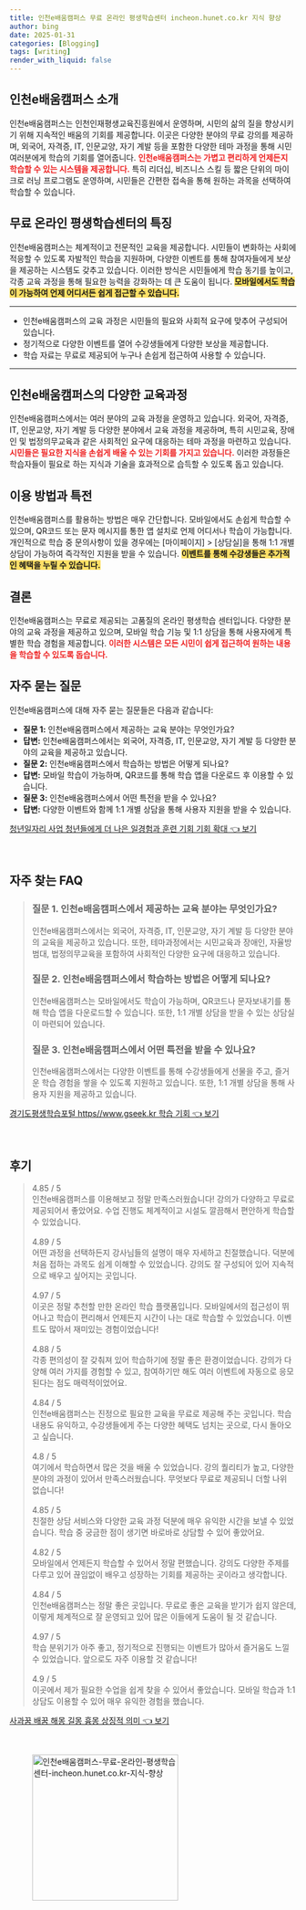```yaml
---
title: 인천e배움캠퍼스 무료 온라인 평생학습센터 incheon.hunet.co.kr 지식 향상
author: bing
date: 2025-01-31
categories: [Blogging]
tags: [writing]
render_with_liquid: false
---
```



<h2 id='인천e배움캠퍼스_소개'>인천e배움캠퍼스 소개</h2>

<p>인천e배움캠퍼스는 인천인재평생교육진흥원에서 운영하며, 시민의 삶의 질을 향상시키기 위해 지속적인 배움의 기회를 제공합니다. 이곳은 다양한 분야의 무료 강의를 제공하며, 외국어, 자격증, IT, 인문교양, 자기 계발 등을 포함한 다양한 테마 과정을 통해 시민 여러분에게 학습의 기회를 열어줍니다. <b><span style="color: #ee2323;">인천e배움캠퍼스는 가볍고 편리하게 언제든지 학습할 수 있는 시스템을 제공합니다.</span></b> 특히 리더십, 비즈니스 스킬 등 짧은 단위의 마이크로 러닝 프로그램도 운영하며, 시민들은 간편한 접속을 통해 원하는 과목을 선택하여 학습할 수 있습니다.</p>

<h2 id='무료_온라인_평생학습센터의_특징'>무료 온라인 평생학습센터의 특징</h2>

<p>인천e배움캠퍼스는 체계적이고 전문적인 교육을 제공합니다. 시민들이 변화하는 사회에 적응할 수 있도록 자발적인 학습을 지원하며, 다양한 이벤트를 통해 참여자들에게 보상을 제공하는 시스템도 갖추고 있습니다. 이러한 방식은 시민들에게 학습 동기를 높이고, 각종 교육 과정을 통해 필요한 능력을 강화하는 데 큰 도움이 됩니다. <b><span style="background-color: #ffe066;">모바일에서도 학습이 가능하여 언제 어디서든 쉽게 접근할 수 있습니다.</span></b></p>

<hr />

<ul>
    <li>인천e배움캠퍼스의 교육 과정은 시민들의 필요와 사회적 요구에 맞추어 구성되어 있습니다.</li>
    <li>정기적으로 다양한 이벤트를 열어 수강생들에게 다양한 보상을 제공합니다.</li>
    <li>학습 자료는 무료로 제공되어 누구나 손쉽게 접근하여 사용할 수 있습니다.</li>
</ul>

<hr />

<h2 id='인천e배움캠퍼스의_다양한_교육과정'>인천e배움캠퍼스의 다양한 교육과정</h2>

<p>인천e배움캠퍼스에서는 여러 분야의 교육 과정을 운영하고 있습니다. 외국어, 자격증, IT, 인문교양, 자기 계발 등 다양한 분야에서 교육 과정을 제공하며, 특히 시민교육, 장애인 및 법정의무교육과 같은 사회적인 요구에 대응하는 테마 과정을 마련하고 있습니다. <b><span style="color: #ee2323;">시민들은 필요한 지식을 손쉽게 배울 수 있는 기회를 가지고 있습니다.</span></b> 이러한 과정들은 학습자들이 필요로 하는 지식과 기술을 효과적으로 습득할 수 있도록 돕고 있습니다.</p>

<h2 id='이용_방법과_특전'>이용 방법과 특전</h2>

<p>인천e배움캠퍼스를 활용하는 방법은 매우 간단합니다. 모바일에서도 손쉽게 학습할 수 있으며, QR코드 또는 문자 메시지를 통한 앱 설치로 언제 어디서나 학습이 가능합니다. 개인적으로 학습 중 문의사항이 있을 경우에는 [마이페이지] > [상담실]을 통해 1:1 개별 상담이 가능하여 즉각적인 지원을 받을 수 있습니다. <b><span style="background-color: #ffe066;">이벤트를 통해 수강생들은 추가적인 혜택을 누릴 수 있습니다.</span></b></p>

<h2 id='결론'>결론</h2>

<p>인천e배움캠퍼스는 무료로 제공되는 고품질의 온라인 평생학습 센터입니다. 다양한 분야의 교육 과정을 제공하고 있으며, 모바일 학습 기능 및 1:1 상담을 통해 사용자에게 특별한 학습 경험을 제공합니다. <b><span style="color: #ee2323;">이러한 시스템은 모든 시민이 쉽게 접근하여 원하는 내용을 학습할 수 있도록 돕습니다.</span></b></p>

<h2 id='자주_묻는_질문'>자주 묻는 질문</h2>

<p>인천e배움캠퍼스에 대해 자주 묻는 질문들은 다음과 같습니다:</p>

<ul>
    <li><b>질문 1:</b> 인천e배움캠퍼스에서 제공하는 교육 분야는 무엇인가요?</li>
    <li><b>답변:</b> 인천e배움캠퍼스에서는 외국어, 자격증, IT, 인문교양, 자기 계발 등 다양한 분야의 교육을 제공하고 있습니다.</li>
    <li><b>질문 2:</b> 인천e배움캠퍼스에서 학습하는 방법은 어떻게 되나요?</li>
    <li><b>답변:</b> 모바일 학습이 가능하며, QR코드를 통해 학습 앱을 다운로드 후 이용할 수 있습니다.</li>
    <li><b>질문 3:</b> 인천e배움캠퍼스에서 어떤 특전을 받을 수 있나요?</li>
    <li><b>답변:</b> 다양한 이벤트와 함께 1:1 개별 상담을 통해 사용자 지원을 받을 수 있습니다.</li>
</ul>


<p><a class="click-button" title="청년일자리 사업 청년들에게 더 나은 일경험과 훈련 기회 기회 확대" href="https://blackassets.github.io/posts/%EC%B2%AD%EB%85%84%EC%9D%BC%EC%9E%90%EB%A6%AC-%EC%82%AC%EC%97%85-%EC%B2%AD%EB%85%84%EB%93%A4%EC%97%90%EA%B2%8C-%EB%8D%94-%EB%82%98%EC%9D%80-%EC%9D%BC%EA%B2%BD%ED%97%98%EA%B3%BC-%ED%9B%88%EB%A0%A8-%EA%B8%B0%ED%9A%8C-%EA%B8%B0%ED%9A%8C-%ED%99%95%EB%8C%80/" rel="dofollow">청년일자리 사업 청년들에게 더 나은 일경험과 훈련 기회 기회 확대 👈 보기</a></p><br>
<h2 id='자주_찾는_FAQ'>자주 찾는 FAQ</h2>
<div itemscope="" itemtype="https://schema.org/FAQPage"> 
    <blockquote> 
        <div itemscope="" itemprop="mainEntity" itemtype="https://schema.org/Question"> 
            <h3 itemprop="name">질문 1. 인천e배움캠퍼스에서 제공하는 교육 분야는 무엇인가요?</h3> 
            <div itemscope="" itemprop="acceptedAnswer" itemtype="https://schema.org/Answer"> 
                <span itemprop="text"> 
                    <p>인천e배움캠퍼스에서는 외국어, 자격증, IT, 인문교양, 자기 계발 등 다양한 분야의 교육을 제공하고 있습니다. 또한, 테마과정에서는 시민교육과 장애인, 자율방범대, 법정의무교육을 포함하여 사회적인 다양한 요구에 대응하고 있습니다.</p> 
                </span> 
            </div> 
        </div> 
        <div itemscope="" itemprop="mainEntity" itemtype="https://schema.org/Question"> 
            <h3 itemprop="name">질문 2. 인천e배움캠퍼스에서 학습하는 방법은 어떻게 되나요?</h3> 
            <div itemscope="" itemprop="acceptedAnswer" itemtype="https://schema.org/Answer"> 
                <span itemprop="text"> 
                    <p>인천e배움캠퍼스는 모바일에서도 학습이 가능하며, QR코드나 문자보내기를 통해 학습 앱을 다운로드할 수 있습니다. 또한, 1:1 개별 상담을 받을 수 있는 상담실이 마련되어 있습니다.</p> 
                </span> 
            </div> 
        </div> 
        <div itemscope="" itemprop="mainEntity" itemtype="https://schema.org/Question"> 
            <h3 itemprop="name">질문 3. 인천e배움캠퍼스에서 어떤 특전을 받을 수 있나요?</h3> 
            <div itemscope="" itemprop="acceptedAnswer" itemtype="https://schema.org/Answer"> 
                <span itemprop="text"> 
                    <p>인천e배움캠퍼스에서는 다양한 이벤트를 통해 수강생들에게 선물을 주고, 즐거운 학습 경험을 쌓을 수 있도록 지원하고 있습니다. 또한, 1:1 개별 상담을 통해 사용자 지원을 제공하고 있습니다.</p> 
                </span> 
            </div> 
        </div> 
    </blockquote> 
</div>
<p><a class="click-button" title="경기도평생학습포털 https//www.gseek.kr 학습 기회" href="https://blackassets.github.io/posts/%EA%B2%BD%EA%B8%B0%EB%8F%84%ED%8F%89%EC%83%9D%ED%95%99%EC%8A%B5%ED%8F%AC%ED%84%B8-httpswww.gseek.kr-%ED%95%99%EC%8A%B5-%EA%B8%B0%ED%9A%8C/" rel="dofollow">경기도평생학습포털 https//www.gseek.kr 학습 기회 👈 보기</a></p><br>
<h2 id='후기'>후기</h2>
<div itemscope itemtype="https://schema.org/Product">
  <blockquote>
  <div itemprop="review" itemscope itemtype="https://schema.org/Review">
      <div itemprop="reviewRating" itemscope itemtype="https://schema.org/Rating"> <span itemprop="ratingValue">4.85</span> / <span itemprop="bestRating">5</span> </div>
      <span itemprop="reviewBody">인천e배움캠퍼스를 이용해보고 정말 만족스러웠습니다! 강의가 다양하고 무료로 제공되어서 좋았어요. 수업 진행도 체계적이고 시설도 깔끔해서 편안하게 학습할 수 있었습니다.</span>
  </div>
  <br>
  <div itemprop="review" itemscope itemtype="https://schema.org/Review">
      <div itemprop="reviewRating" itemscope itemtype="https://schema.org/Rating"> <span itemprop="ratingValue">4.89</span> / <span itemprop="bestRating">5</span> </div>
      <span itemprop="reviewBody">어떤 과정을 선택하든지 강사님들의 설명이 매우 자세하고 친절했습니다. 덕분에 처음 접하는 과목도 쉽게 이해할 수 있었습니다. 강의도 잘 구성되어 있어 지속적으로 배우고 싶어지는 곳입니다.</span>
  </div>
  <br>
  <div itemprop="review" itemscope itemtype="https://schema.org/Review">
      <div itemprop="reviewRating" itemscope itemtype="https://schema.org/Rating"> <span itemprop="ratingValue">4.97</span> / <span itemprop="bestRating">5</span> </div>
      <span itemprop="reviewBody">이곳은 정말 추천할 만한 온라인 학습 플랫폼입니다. 모바일에서의 접근성이 뛰어나고 학습이 편리해서 언제든지 시간이 나는 대로 학습할 수 있었습니다. 이벤트도 많아서 재미있는 경험이었습니다!</span>
  </div>
  <br>
  <div itemprop="review" itemscope itemtype="https://schema.org/Review">
      <div itemprop="reviewRating" itemscope itemtype="https://schema.org/Rating"> <span itemprop="ratingValue">4.88</span> / <span itemprop="bestRating">5</span> </div>
      <span itemprop="reviewBody">각종 편의성이 잘 갖춰져 있어 학습하기에 정말 좋은 환경이었습니다. 강의가 다양해 여러 가지를 경험할 수 있고, 참여하기만 해도 여러 이벤트에 자동으로 응모된다는 점도 매력적이었어요.</span>
  </div>
  <br>
  <div itemprop="review" itemscope itemtype="https://schema.org/Review">
      <div itemprop="reviewRating" itemscope itemtype="https://schema.org/Rating"> <span itemprop="ratingValue">4.84</span> / <span itemprop="bestRating">5</span> </div>
      <span itemprop="reviewBody">인천e배움캠퍼스는 진정으로 필요한 교육을 무료로 제공해 주는 곳입니다. 학습 내용도 유익하고, 수강생들에게 주는 다양한 혜택도 넘치는 곳으로, 다시 돌아오고 싶습니다.</span>
  </div>
  <br>
  <div itemprop="review" itemscope itemtype="https://schema.org/Review">
      <div itemprop="reviewRating" itemscope itemtype="https://schema.org/Rating"> <span itemprop="ratingValue">4.8</span> / <span itemprop="bestRating">5</span> </div>
      <span itemprop="reviewBody">여기에서 학습하면서 많은 것을 배울 수 있었습니다. 강의 퀄리티가 높고, 다양한 분야의 과정이 있어서 만족스러웠습니다. 무엇보다 무료로 제공되니 더할 나위 없습니다!</span>
  </div>
  <br>
  <div itemprop="review" itemscope itemtype="https://schema.org/Review">
      <div itemprop="reviewRating" itemscope itemtype="https://schema.org/Rating"> <span itemprop="ratingValue">4.85</span> / <span itemprop="bestRating">5</span> </div>
      <span itemprop="reviewBody">친절한 상담 서비스와 다양한 교육 과정 덕분에 매우 유익한 시간을 보낼 수 있었습니다. 학습 중 궁금한 점이 생기면 바로바로 상담할 수 있어 좋았어요.</span>
  </div>
  <br>
  <div itemprop="review" itemscope itemtype="https://schema.org/Review">
      <div itemprop="reviewRating" itemscope itemtype="https://schema.org/Rating"> <span itemprop="ratingValue">4.82</span> / <span itemprop="bestRating">5</span> </div>
      <span itemprop="reviewBody">모바일에서 언제든지 학습할 수 있어서 정말 편했습니다. 강의도 다양한 주제를 다루고 있어 끊임없이 배우고 성장하는 기회를 제공하는 곳이라고 생각합니다.</span>
  </div>
  <br>
  <div itemprop="review" itemscope itemtype="https://schema.org/Review">
      <div itemprop="reviewRating" itemscope itemtype="https://schema.org/Rating"> <span itemprop="ratingValue">4.84</span> / <span itemprop="bestRating">5</span> </div>
      <span itemprop="reviewBody">인천e배움캠퍼스는 정말 좋은 곳입니다. 무료로 좋은 교육을 받기가 쉽지 않은데, 이렇게 체계적으로 잘 운영되고 있어 많은 이들에게 도움이 될 것 같습니다.</span>
  </div>
  <br>
  <div itemprop="review" itemscope itemtype="https://schema.org/Review">
      <div itemprop="reviewRating" itemscope itemtype="https://schema.org/Rating"> <span itemprop="ratingValue">4.97</span> / <span itemprop="bestRating">5</span> </div>
      <span itemprop="reviewBody">학습 분위기가 아주 좋고, 정기적으로 진행되는 이벤트가 많아서 즐거움도 느낄 수 있었습니다. 앞으로도 자주 이용할 것 같습니다!</span>
  </div>
  <br>
  <div itemprop="review" itemscope itemtype="https://schema.org/Review">
      <div itemprop="reviewRating" itemscope itemtype="https://schema.org/Rating"> <span itemprop="ratingValue">4.9</span> / <span itemprop="bestRating">5</span> </div>
      <span itemprop="reviewBody">이곳에서 제가 필요한 수업을 쉽게 찾을 수 있어서 좋았습니다. 모바일 학습과 1:1 상담도 이용할 수 있어 매우 유익한 경험을 했습니다.</span>
  </div>
  </blockquote>
</div>
<p><a class="click-button" title="사과꿈 배꿈 해몽 길몽 흉몽 상징적 의미" href="https://blackassets.github.io/posts/%EC%82%AC%EA%B3%BC%EA%BF%88-%EB%B0%B0%EA%BF%88-%ED%95%B4%EB%AA%BD-%EA%B8%B8%EB%AA%BD-%ED%9D%89%EB%AA%BD-%EC%83%81%EC%A7%95%EC%A0%81-%EC%9D%98%EB%AF%B8/" rel="dofollow">사과꿈 배꿈 해몽 길몽 흉몽 상징적 의미 👈 보기</a></p><br>
<figure class="image"><img src="https://blackassets.github.io/assets/img/thumbnail/인천e배움캠퍼스-무료-온라인-평생학습센터-incheon.hunet.co.kr-지식-향상.webp" alt="인천e배움캠퍼스-무료-온라인-평생학습센터-incheon.hunet.co.kr-지식-향상" width="256" height="256"></figure>